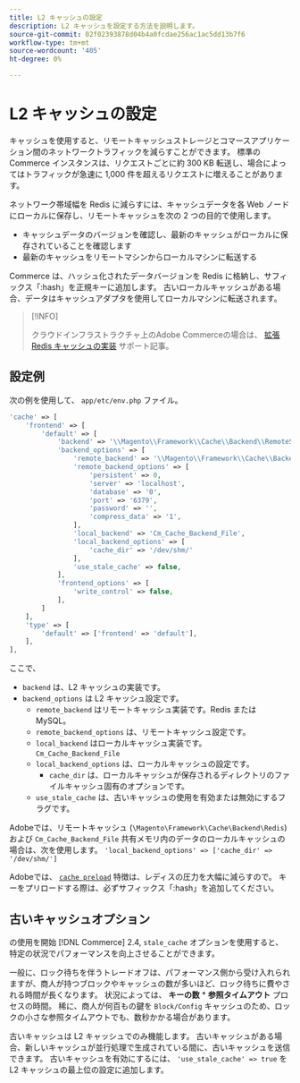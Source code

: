 ```yaml
---
title: L2 キャッシュの設定
description: L2 キャッシュを設定する方法を説明します。
source-git-commit: 02f02393878d04b4a0fcdae256ac1ac5dd13b7f6
workflow-type: tm+mt
source-wordcount: '405'
ht-degree: 0%

---
```


# L2 キャッシュの設定

キャッシュを使用すると、リモートキャッシュストレージとコマースアプリケーション間のネットワークトラフィックを減らすことができます。 標準の Commerce インスタンスは、リクエストごとに約 300 KB 転送し、場合によってはトラフィックが急速に 1,000 件を超えるリクエストに増えることがあります。

ネットワーク帯域幅を Redis に減らすには、キャッシュデータを各 Web ノードにローカルに保存し、リモートキャッシュを次の 2 つの目的で使用します。

- キャッシュデータのバージョンを確認し、最新のキャッシュがローカルに保存されていることを確認します
- 最新のキャッシュをリモートマシンからローカルマシンに転送する

Commerce は、ハッシュ化されたデータバージョンを Redis に格納し、サフィックス「:hash」を正規キーに追加します。 古いローカルキャッシュがある場合、データはキャッシュアダプタを使用してローカルマシンに転送されます。

>[!INFO]
>
>クラウドインフラストラクチャ上のAdobe Commerceの場合は、 [拡張 Redis キャッシュの実装](https://support.magento.com/hc/en-us/articles/360049292532) サポート記事。

## 設定例

次の例を使用して、 `app/etc/env.php` ファイル。

```php
'cache' => [
    'frontend' => [
        'default' => [
            'backend' => '\\Magento\\Framework\\Cache\\Backend\\RemoteSynchronizedCache',
            'backend_options' => [
                'remote_backend' => '\\Magento\\Framework\\Cache\\Backend\\Redis',
                'remote_backend_options' => [
                    'persistent' => 0,
                    'server' => 'localhost',
                    'database' => '0',
                    'port' => '6379',
                    'password' => '',
                    'compress_data' => '1',
                ],
                'local_backend' => 'Cm_Cache_Backend_File',
                'local_backend_options' => [
                    'cache_dir' => '/dev/shm/'
                ],
                'use_stale_cache' => false,
            ],
            'frontend_options' => [
                'write_control' => false,
            ],
        ]
    ],
    'type' => [
        'default' => ['frontend' => 'default'],
    ],
],
```

ここで、

- `backend` は、L2 キャッシュの実装です。
- `backend_options` は L2 キャッシュ設定です。
   - `remote_backend` はリモートキャッシュ実装です。Redis または MySQL。
   - `remote_backend_options` は、リモートキャッシュ設定です。
   - `local_backend` はローカルキャッシュ実装です。 `Cm_Cache_Backend_File`
   - `local_backend_options` は、ローカルキャッシュの設定です。
      - `cache_dir` は、ローカルキャッシュが保存されるディレクトリのファイルキャッシュ固有のオプションです。
   - `use_stale_cache` は、古いキャッシュの使用を有効または無効にするフラグです。

Adobeでは、リモートキャッシュ (`\Magento\Framework\Cache\Backend\Redis`) および `Cm_Cache_Backend_File` 共有メモリ内のデータのローカルキャッシュの場合は、次を使用します。 `'local_backend_options' => ['cache_dir' => '/dev/shm/']`

Adobeでは、 [`cache preload`](redis-pg-cache.md#redis-preload-feature) 特徴は、レディスの圧力を大幅に減らすので。 キーをプリロードする際は、必ずサフィックス「:hash」を追加してください。

## 古いキャッシュオプション

の使用を開始 [!DNL Commerce] 2.4, `stale_cache` オプションを使用すると、特定の状況でパフォーマンスを向上させることができます。

一般に、ロック待ちを伴うトレードオフは、パフォーマンス側から受け入れられますが、商人が持つブロックやキャッシュの数が多いほど、ロック待ちに費やされる時間が長くなります。 状況によっては、 **キーの数** \* **参照タイムアウト** プロセスの時間。 稀に、商人が何百もの鍵を `Block/Config` キャッシュのため、ロックの小さな参照タイムアウトでも、数秒かかる場合があります。

古いキャッシュは L2 キャッシュでのみ機能します。 古いキャッシュがある場合、新しいキャッシュが並行処理で生成されている間に、古いキャッシュを送信できます。 古いキャッシュを有効にするには、 `'use_stale_cache' => true` を L2 キャッシュの最上位の設定に追加します。

